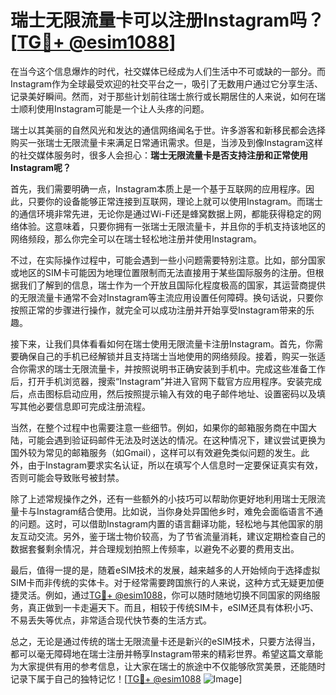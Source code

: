 # 瑞士无限流量卡可以注册Instagram吗？[[TG💪+ @esim1088](https://t.me/s/esim1088)]

在当今这个信息爆炸的时代，社交媒体已经成为人们生活中不可或缺的一部分。而Instagram作为全球最受欢迎的社交平台之一，吸引了无数用户通过它分享生活、记录美好瞬间。然而，对于那些计划前往瑞士旅行或长期居住的人来说，如何在瑞士顺利使用Instagram可能是一个让人头疼的问题。

瑞士以其美丽的自然风光和发达的通信网络闻名于世。许多游客和新移民都会选择购买一张瑞士无限流量卡来满足日常通讯需求。但是，当涉及到像Instagram这样的社交媒体服务时，很多人会担心：**瑞士无限流量卡是否支持注册和正常使用Instagram呢？**

首先，我们需要明确一点，Instagram本质上是一个基于互联网的应用程序。因此，只要你的设备能够正常连接到互联网，理论上就可以使用Instagram。而瑞士的通信环境非常先进，无论你是通过Wi-Fi还是蜂窝数据上网，都能获得稳定的网络体验。这意味着，只要你拥有一张瑞士无限流量卡，并且你的手机支持该地区的网络频段，那么你完全可以在瑞士轻松地注册并使用Instagram。

不过，在实际操作过程中，可能会遇到一些小问题需要特别注意。比如，部分国家或地区的SIM卡可能因为地理位置限制而无法直接用于某些国际服务的注册。但根据我们了解到的信息，瑞士作为一个开放且国际化程度极高的国家，其运营商提供的无限流量卡通常不会对Instagram等主流应用设置任何障碍。换句话说，只要你按照正常的步骤进行操作，就完全可以成功注册并开始享受Instagram带来的乐趣。

接下来，让我们具体看看如何在瑞士使用无限流量卡注册Instagram。首先，你需要确保自己的手机已经解锁并且支持瑞士当地使用的网络频段。接着，购买一张适合你需求的瑞士无限流量卡，并按照说明书正确安装到手机中。完成这些准备工作后，打开手机浏览器，搜索“Instagram”并进入官网下载官方应用程序。安装完成后，点击图标启动应用，然后按照提示输入有效的电子邮件地址、设置密码以及填写其他必要信息即可完成注册流程。

当然，在整个过程中也需要注意一些细节。例如，如果你的邮箱服务商在中国大陆，可能会遇到验证码邮件无法及时送达的情况。在这种情况下，建议尝试更换为国外较为常见的邮箱服务（如Gmail），这样可以有效避免类似问题的发生。此外，由于Instagram要求实名认证，所以在填写个人信息时一定要保证真实有效，否则可能会导致账号被封禁。

除了上述常规操作之外，还有一些额外的小技巧可以帮助你更好地利用瑞士无限流量卡与Instagram结合使用。比如说，当你身处异国他乡时，难免会面临语言不通的问题。这时，可以借助Instagram内置的语言翻译功能，轻松地与其他国家的朋友互动交流。另外，鉴于瑞士物价较高，为了节省流量消耗，建议定期检查自己的数据套餐剩余情况，并合理规划拍照上传频率，以避免不必要的费用支出。

最后，值得一提的是，随着eSIM技术的发展，越来越多的人开始倾向于选择虚拟SIM卡而非传统的实体卡。对于经常需要跨国旅行的人来说，这种方式无疑更加便捷灵活。例如，通过[TG💪+ @esim1088](https://t.me/s/esim1088)，你可以随时随地切换不同国家的网络服务，真正做到一卡走遍天下。而且，相较于传统SIM卡，eSIM还具有体积小巧、不易丢失等优点，非常适合现代快节奏的生活方式。

总之，无论是通过传统的瑞士无限流量卡还是新兴的eSIM技术，只要方法得当，都可以毫无障碍地在瑞士注册并畅享Instagram带来的精彩世界。希望这篇文章能为大家提供有用的参考信息，让大家在瑞士的旅途中不仅能够欣赏美景，还能随时记录下属于自己的独特记忆！[[TG💪+ @esim1088](https://t.me/s/esim1088) ![Image](https://i.postimg.cc/4NQfJmqS/Snipaste-2025-05-13-00-14-12.png)]
